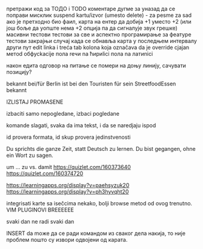 претражи код за ТОДО i TODO коментаре
дугме за уназад да се поправи мисклик
suspend kartu/izvor (umesto delete) - za pesme za sad
ако је претходно био фаил, карта на ентер да добија +1 уместо +2 (или још боље да уопште нема +2 опција па да сигналује звук грешке)
масивни тестови
тестови за све и аспектно програмирање за феатуре
тестови закрајњи случај када се обнавља карта у последњем интервалу други пут
edit linka i treća tab kolona koja označava da je override
сјаjan метod обфусkacije пола reчи na ћириlici пола na латиnici

након едита одговор на питање се помери на доњу линију, сачувати позицију?

bekannt bei/für
Berlin ist bei den Touristen für sein StreetfoodEssen bekannt

IZLISTAJ PROMASENE

izbaciti samo nepogledane, izbaci pogledane

komande slagati, svaka da ima tekst, i da se naredjaju ispod

id provera formata, id skup provera jedinstvenosti


Du sprichts die ganze Zeit, statt Deutsch zu lernen.
Du bist gegangen, ohne ein Wort zu sagen.

um ... zu     vs.       damit
https://quizlet.com/160373640
https://quizlet.com/160374720


https://learningapps.org/display?v=paehsyzuk20
https://learningapps.org/display?v=ph3hyvqht20

integrisati karte sa isečcima nekako, bolji browse metod od ovog trenutno.
VIM PLUGINOVI BREEEEEE


svaki dan ne radi svaki dan


INSERT da moже да се ради командом из сваког дела накија, то није проблем пошто су извори одвојени од карата.

